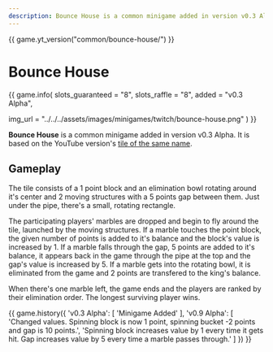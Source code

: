 ```yaml
---
description: Bounce House is a common minigame added in version v0.3 Alpha. It's based on the YouTuve version of the same name.
---
```


{{ game.yt_version("common/bounce-house/") }}

# Bounce House

{{ game.info(
  slots_guaranteed = "8",
  slots_raffle     = "8",
  added            = "v0.3 Alpha",
  
  img_url = "../../../assets/images/minigames/twitch/bounce-house.png"
) }}

**Bounce House** is a common minigame added in version v0.3 Alpha. It is based on the YouTube version's [tile of the same name](../../youtube-minigames/common/bounce-house.md).

## Gameplay

The tile consists of a 1 point block and an elimination bowl rotating around it's center and 2 moving structures with a 5 points gap between them. Just under the pipe, there's a small, rotating rectangle.

The participating players' marbles are dropped and begin to fly around the tile, launched by the moving structures. If a marble touches the point block, the given number of points is added to it's balance and the block's value is increased by 1. If a marble falls through the gap, 5 points are added to it's balance, it appears back in the game through the pipe at the top and the gap's value is increased by 5. If a marble gets into the rotating bowl, it is eliminated from the game and 2 points are transfered to the king's balance.

When there's one marble left, the game ends and the players are ranked by their elimination order. The longest surviving player wins.

{{ game.history({
  'v0.3 Alpha': [
    'Minigame Added'
  ],
  'v0.9 Alpha': [
    'Changed values. Spinning block is now 1 point, spinning bucket -2 points and gap is 10 points.',
    'Spinning block increases value by 1 every time it gets hit. Gap increases value by 5 every time a marble passes through.'
  ]
}) }}